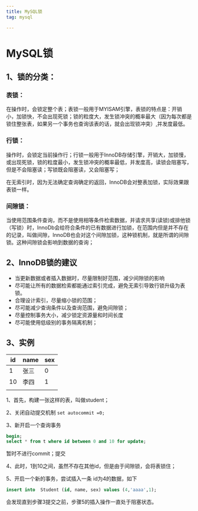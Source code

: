 ```yaml
---
title: MySQL锁
tag: mysql

---
```


# MySQL锁

## 1、锁的分类：

### 表锁：

在操作时，会锁定整个表；表锁一般用于MYISAM引擎，表锁的特点是：开销小，加锁快，不会出现死锁；锁的粒度大，发生锁冲突的概率最大（因为每次都是锁住整张表，如果另一个事务也查询该表的话，就会出现锁冲突）,并发度最低。

### 行锁：

操作时，会锁定当前操作行；行锁一般用于InnoDB存储引擎，开销大，加锁慢，或出现死锁，锁的粒度最小，发生锁冲突的概率最低，并发度高，读锁会阻塞写，但是不会阻塞读；写锁既会阻塞读，又会阻塞写；

在无索引时，因为无法确定查询确定的返回，InnoDB会对整表加锁，实际效果跟表锁一样。

### 间隙锁：

当使用范围条件查询，而不是使用相等条件检索数据，并请求共享(读锁)或排他锁（写锁）时，InnoDb会给符合条件的已有数据进行加锁，在范围内但是并不存在的记录，叫做间隙，InnoDB也会对这个间隙加锁，这种锁机制，就是所谓的间隙锁。这种间隙锁会影响到数据的查询；

## 2、InnoDB锁的建议

- 当更新数据或者插入数据时，尽量限制好范围，减少间隙锁的影响
- 尽可能让所有的数据检索都能通过索引完成，避免无索引导致行锁升级为表锁。
- 合理设计索引，尽量缩小锁的范围；
- 尽可能减少查询条件以及查询范围，避免间隙锁；
- 尽量控制事务大小，减少锁定资源量和时间长度
- 尽可能使用低级别的事务隔离机制；

## 3、实例

| id   | name | sex  |
| ---- | ---- | ---- |
| 1    | 张三 | 0    |
| 10   | 李四 | 1    |
|      |      |      |

1、首先，构建一张这样的表，叫做student；

2、关闭自动提交机制 `set autocommit =0;`

3、新开启一个查询事务

```sql
begin;
select * from t where id between 0 and 10 for update;
```

暂时不进行commit；提交

4、此时，1到10之间，虽然不存在其他id，但是由于间隙锁，会将表锁住；

5、开启一个新的事务，尝试插入一条 id为4的数据，如下 

```sql
insert into  Student (id, name, sex) values (4,'aaaa',1);
```

会发现直到步骤3提交之前，步骤5的插入操作一直处于阻塞状态。







